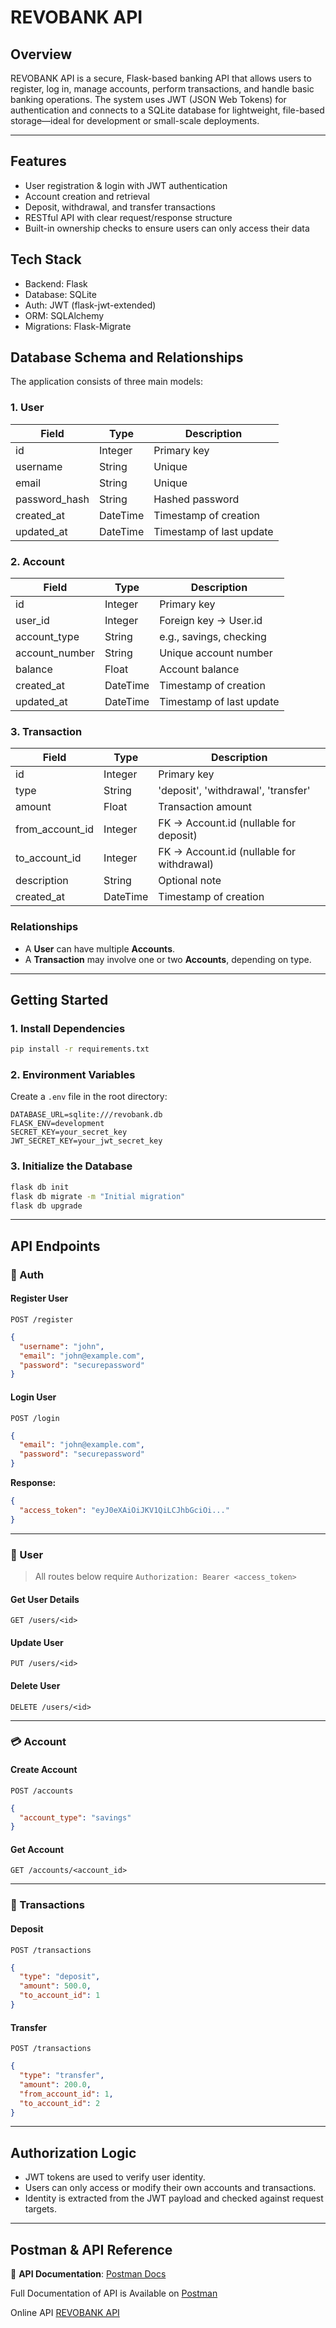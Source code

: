 # REVOBANK API

## Overview

REVOBANK API is a secure, Flask-based banking API that allows users to register, log in, manage accounts, perform transactions, and handle basic banking operations. The system uses JWT (JSON Web Tokens) for authentication and connects to a SQLite database for lightweight, file-based storage—ideal for development or small-scale deployments.

---

## Features

- User registration & login with JWT authentication
- Account creation and retrieval
- Deposit, withdrawal, and transfer transactions
- RESTful API with clear request/response structure
- Built-in ownership checks to ensure users can only access their data

## Tech Stack

- Backend: Flask
- Database: SQLite
- Auth: JWT (flask-jwt-extended)
- ORM: SQLAlchemy
- Migrations: Flask-Migrate

## Database Schema and Relationships

The application consists of three main models:

### 1. **User**

| Field         | Type     | Description              |
| ------------- | -------- | ------------------------ |
| id            | Integer  | Primary key              |
| username      | String   | Unique                   |
| email         | String   | Unique                   |
| password_hash | String   | Hashed password          |
| created_at    | DateTime | Timestamp of creation    |
| updated_at    | DateTime | Timestamp of last update |

### 2. **Account**

| Field          | Type     | Description              |
| -------------- | -------- | ------------------------ |
| id             | Integer  | Primary key              |
| user_id        | Integer  | Foreign key → User.id    |
| account_type   | String   | e.g., savings, checking  |
| account_number | String   | Unique account number    |
| balance        | Float    | Account balance          |
| created_at     | DateTime | Timestamp of creation    |
| updated_at     | DateTime | Timestamp of last update |

### 3. **Transaction**

| Field           | Type     | Description                               |
| --------------- | -------- | ----------------------------------------- |
| id              | Integer  | Primary key                               |
| type            | String   | 'deposit', 'withdrawal', 'transfer'       |
| amount          | Float    | Transaction amount                        |
| from_account_id | Integer  | FK → Account.id (nullable for deposit)    |
| to_account_id   | Integer  | FK → Account.id (nullable for withdrawal) |
| description     | String   | Optional note                             |
| created_at      | DateTime | Timestamp of creation                     |

### Relationships

- A **User** can have multiple **Accounts**.
- A **Transaction** may involve one or two **Accounts**, depending on type.

---

## Getting Started

### 1. Install Dependencies

```bash
pip install -r requirements.txt
```

### 2. Environment Variables

Create a `.env` file in the root directory:

```env
DATABASE_URL=sqlite:///revobank.db
FLASK_ENV=development
SECRET_KEY=your_secret_key
JWT_SECRET_KEY=your_jwt_secret_key
```

### 3. Initialize the Database

```bash
flask db init
flask db migrate -m "Initial migration"
flask db upgrade
```

---

## API Endpoints

### 🔐 Auth

#### Register User

```http
POST /register
```

```json
{
  "username": "john",
  "email": "john@example.com",
  "password": "securepassword"
}
```

#### Login User

```http
POST /login
```

```json
{
  "email": "john@example.com",
  "password": "securepassword"
}
```

**Response:**

```json
{
  "access_token": "eyJ0eXAiOiJKV1QiLCJhbGciOi..."
}
```

---

### 👤 User

> All routes below require `Authorization: Bearer <access_token>`

#### Get User Details

```http
GET /users/<id>
```

#### Update User

```http
PUT /users/<id>
```

#### Delete User

```http
DELETE /users/<id>
```

---

### 💳 Account

#### Create Account

```http
POST /accounts
```

```json
{
  "account_type": "savings"
}
```

#### Get Account

```http
GET /accounts/<account_id>
```

---

### 💸 Transactions

#### Deposit

```http
POST /transactions
```

```json
{
  "type": "deposit",
  "amount": 500.0,
  "to_account_id": 1
}
```

#### Transfer

```http
POST /transactions
```

```json
{
  "type": "transfer",
  "amount": 200.0,
  "from_account_id": 1,
  "to_account_id": 2
}
```

---

## Authorization Logic

- JWT tokens are used to verify user identity.
- Users can only access or modify their own accounts and transactions.
- Identity is extracted from the JWT payload and checked against request targets.

---

## Postman & API Reference

📘 **API Documentation**: [Postman Docs](https://documenter.getpostman.com/view/28293786/2sAYkBrLvZ)

Full Documentation of API is Available on [Postman](https://documenter.getpostman.com/view/28293786/2sAYkBrLvZ)

Online API [REVOBANK API](http://http://202.10.42.159:5000/)
